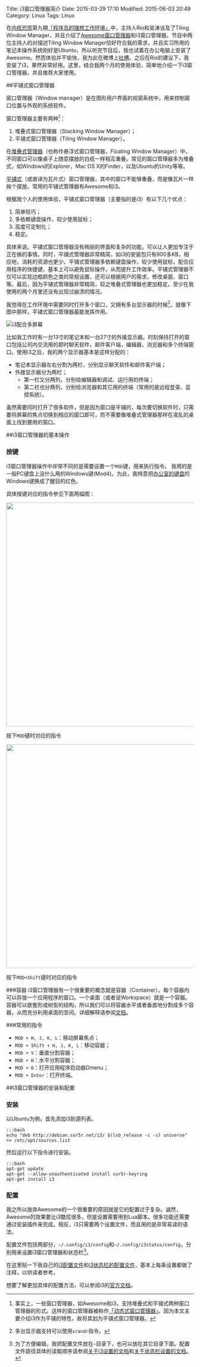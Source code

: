 Title: i3窗口管理器简介
Date: 2015-03-29 17:10
Modified: 2015-06-03 20:49
Category: Linux
Tags: Linux

在[内核恐慌](http://kernelpanic.fm)第九期[「程序员的理想工作环境」](http://ipn.li/kernelpanic/9/)中，主持人Rio和吴涛谈及了Tiling Window Manager，并且介绍了[Awesome窗口管理器](http://awesome.naquadah.org/)和i3窗口管理器。节目中两位主持人的对描述Tiling Window Manager恰好符合我的需求，并且实习所用的笔记本操作系统刚好是Ubuntu，所以听完节目后，我也试着在办公电脑上安装了Awesome。然而体验并不愉快，我为此在微博上[吐槽](http://www.weibo.com/2622511625/C1N9FgPr5)。之后在Rio的建议下，我安装了i3，果然非常好用。这里，结合我两个月的使用体验，简单地介绍一下i3窗口管理器，并且推荐大家使用。

##平铺式窗口管理器

窗口管理器（Window manager）是在图形用户界面的视窗系统中，用来控制窗口位置与外观的系统软件。

窗口管理器主要有两种[^type]：

1. 堆叠式窗口管理器（Stacking Window Manager）；
1. 平铺式窗口管理器（Tiling Window Manager）。

在[堆叠式管理器](http://en.wikipedia.org/wiki/Stacking_window_manager)（也称作悬浮式窗口管理器，Floating Window Manager）中，不同窗口可以像桌子上随意摆放的白纸一样相互重叠。常见的窗口管理器多为堆叠式，如Windows的Explorer，Mac OS X的Finder，以及Ubuntu的Unity等等。

[平铺式](http://en.wikipedia.org/wiki/Tiling_window_manager)（或直译为瓦片式）窗口管理器，其中的窗口不能够重叠，而是像瓦片一样挨个摆放。常用的平铺式管理器有Awesome和i3。

根据我个人的使用体验，平铺式窗口管理器（主要指的是i3）有以下几个优点：

1. 简单轻巧；
2. 多依赖键盘操作，较少使用鼠标；
3. 高度可定制化；
4. 稳定。

具体来说。平铺式窗口管理器没有绚丽的界面和复杂的功能，可以让人更加专注于正在做的事情。同时，平铺式管理器非常精简，如i3的安装包只有900多KB，相应地，消耗的资源也更少。平铺式管理器多依赖键盘操作，较少使用鼠标，配合应用程序的快捷键，基本上可以避免鼠标操作，从而提升工作效率。平铺式管理器不仅可以实现边框颜色之类的常规设置，还可以根据用户的需求，修改桌面、窗口等。最后，因为平铺式管理器非常精简，较之堆叠式管理器也更加稳定。至少在我使用的两个月里还没有出现过崩溃的情况。

我觉得在工作环境中需要同时打开多个窗口，又拥有多台显示器的时候[^monitor]，就像下图中那样，平铺式窗口管理器最能发挥作用。

![i3配合多屏幕](http://awesome.naquadah.org/images/6mon.small.png)

比如我工作时有一台13寸的笔记本和一台27寸的外接显示器。时刻保持打开的窗口包括公司内交流用的即时聊天软件，邮件客户端，编辑器，浏览器和多个终端窗口。使用i3之后，我的两个显示器基本是这样分配的：

* 笔记本显示器左右分割为两栏，分别显示聊天软件和邮件客户端；
* 外接显示器分为两栏；
  * 第一栏又分两列，分别给编辑器和调试、运行用的终端；
  * 第二栏也分两列，分别给浏览器和其它用的终端（常用的是远程登录、监控系统）。

虽然需要同时打开了很多软件，但是因为窗口是平铺的，每次要切换软件时，只需要将屏幕的焦点切换到相应的窗口即可，而不需要像堆叠式管理器那样在凌乱的桌面上找到要用的窗口。

##i3窗口管理器的基本操作
### 按键
i3窗口管理器操作中非常不同的是需要设置一个`MOD`键，用来执行指令。
我用的是一般PC键盘上没什么用的Windows键(Mod4)。为此，我特意把[办公室的键盘](http://instagram.com/p/0N9WKCBDZt/)的Windows键换成了醒目的红色。

具体按键对应的指令参见下面两幅图：

<img src="http://i3wm.org/docs/keyboard-layer1.png" width="600"/>

按下`MOD`键时对应的指令

<img src="http://i3wm.org/docs/keyboard-layer2.png" width="600"/>

按下`MOD+Shift`键时对应的指令

###容器
i3窗口管理器有一个很重要的概念就是容器（Container）。每个容器内可以存放一个应用程序的窗口。一个桌面（或者说Workspace）就是一个容器。容器可以嵌套形成树型的结构，所以我们可以将容器水平或者垂直地分割成多个容器，从而充分利用桌面的空间。详细解释请参阅[文档](http://i3wm.org/docs/userguide.html#_tree)。

###常用的指令
* `MOD + H, J, K, L`：移动屏幕焦点；
* `MOD + Shift + H, J, K, L`：移动容器；
* `MOD + V`：垂直分割容器；
* `MOD + H`：水平分割容器；
* `MOD + D`：打开应用程序启动器Dmenu；
* `MOD + Enter`：打开终端。

##i3窗口管理器的安装和配置
### 安装
以Ubuntu为例。首先添加i3到源列表。

	:::bash
	echo "deb http://debian.sur5r.net/i3/ $(lsb_release -c -s) universe" >> /etc/apt/sources.list

然后运行以下指令进行安装。

	:::bash
	apt-get update
	apt-get --allow-unauthenticated install sur5r-keyring
	apt-get install i3

### 配置
我之所以放弃Awesome的一个很重要的原因就是它的配置过于复杂。诚然，Awesome的效果要比i3酷炫很多，但是设置需要用到Lua脚本。很多功能还需要通过安装插件来完成。相反，i3只需要两个设置文件，而且用的是非常易读的语法。

配置文件包括两部分，`~/.config/i3/config`和`~/.config/i3status/config`，分别用来设置i3窗口管理器和状态栏[^config]。

在这里贴一下我自己的[i3配置文件](https://github.com/yumminhuang/dotfiles/blob/master/files/i3_config)和[i3状态栏的配置文件](https://github.com/yumminhuang/dotfiles/blob/master/files/i3status_config)，基本上每条设置都做了注释，以供读者参考。

想要了解更加具体的配置方法，可以参阅i3的[官方文档](http://i3wm.org/docs/)。

[^type]: 事实上，一些窗口管理器，如Awesome和i3，支持堆叠式和平铺式两种窗口管理器的形式。这样的窗口管理器被称作[「动态式窗口管理器」](http://en.wikipedia.org/wiki/Dynamic_window_manager)。因为本文主要介绍i3作为平铺的特性，故将其划为平铺式窗口管理器。

[^monitor]: 多台显示器支持可以使用`xrandr`指令。

[^config]: 为了方便编辑，我把配置文件放在`~`目录下，也可以放在其它目录下面。配置文件路径具体的读取顺序请参阅[关于i3设置的文档](http://i3wm.org/docs/userguide.html#configuring)和[关于状态栏设置的文档](http://i3wm.org/i3status/manpage.html#_options)。